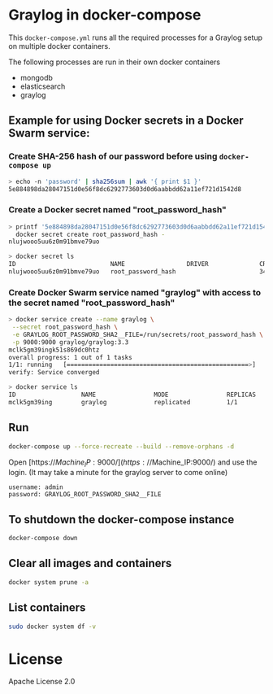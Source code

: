 # Graylog in docker-compose
This `docker-compose.yml` runs all the required processes for a Graylog setup on multiple docker containers.

The following processes are run in their own docker containers

* mongodb 
* elasticsearch 
* graylog

## Example for using Docker secrets in a Docker Swarm service:

### Create SHA-256 hash of our password before using `docker-compose up`
```bash
> echo -n 'password' | sha256sum | awk '{ print $1 }'
5e884898da28047151d0e56f8dc6292773603d0d6aabbdd62a11ef721d1542d8
```

### Create a Docker secret named "root_password_hash"
```bash
> printf '5e884898da28047151d0e56f8dc6292773603d0d6aabbdd62a11ef721d1542d8' | \
  docker secret create root_password_hash -
nlujwooo5uu6z0m91bmve79uo

> docker secret ls
ID                          NAME                 DRIVER              CREATED             UPDATED
nlujwooo5uu6z0m91bmve79uo   root_password_hash                       34 seconds ago      34 seconds ago
```

### Create Docker Swarm service named "graylog" with access to the secret named "root_password_hash"
```bash
> docker service create --name graylog \
 --secret root_password_hash \
 -e GRAYLOG_ROOT_PASSWORD_SHA2__FILE=/run/secrets/root_password_hash \
 -p 9000:9000 graylog/graylog:3.3
mclk5gm39ingk51s869dc0htz
overall progress: 1 out of 1 tasks
1/1: running   [==================================================>]
verify: Service converged

> docker service ls
ID                  NAME                MODE                REPLICAS            IMAGE               PORTS
mclk5gm39ing        graylog             replicated          1/1                 graylog:3.3      *:9000->9000/tcp
```

## Run 
```bash
docker-compose up --force-recreate --build --remove-orphans -d
```
Open [https://$Machine_IP:9000/](https://$Machine_IP:9000/) and use the login. (It may take a minute for the graylog server to come online)

```
username: admin
password: GRAYLOG_ROOT_PASSWORD_SHA2__FILE
```
## To shutdown the docker-compose instance
``` bash
docker-compose down
```
## Clear all images and containers
```bash
docker system prune -a
```

## List containers
```bash
sudo docker system df -v
```

# License
Apache License 2.0